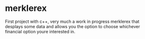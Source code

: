 # merklerex
First project with c++, very much a work in progress merklerex that desplays some data and allows you the option to choose whichever financial option youre interested in.
